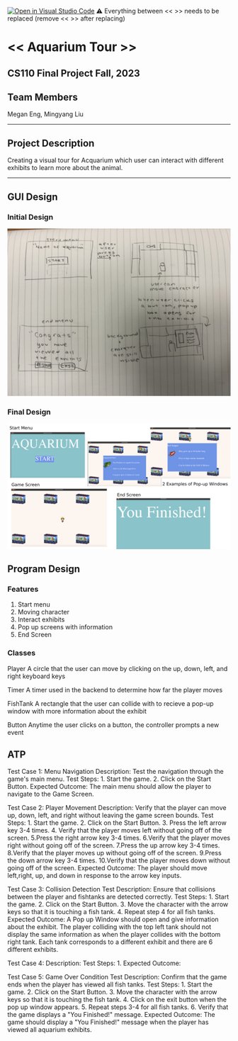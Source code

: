 [![Open in Visual Studio Code](https://classroom.github.com/assets/open-in-vscode-718a45dd9cf7e7f842a935f5ebbe5719a5e09af4491e668f4dbf3b35d5cca122.svg)](https://classroom.github.com/online_ide?assignment_repo_id=12803302&assignment_repo_type=AssignmentRepo)
:warning: Everything between << >> needs to be replaced (remove << >> after replacing)

# << Aquarium Tour >>
## CS110 Final Project  Fall, 2023

## Team Members

Megan Eng, Mingyang Liu

***

## Project Description

Creating a visual tour for Acquarium which user can interact with different exhibits to learn more about the animal.

***    

## GUI Design
### Initial Design

![initial gui](assets/gui.jpg)

### Final Design

![final gui](assets/finalgui.jpg)

## Program Design
### Features

1. Start menu 
2. Moving character
3. Interact exhibits
4. Pop up screens with information
5. End Screen

### Classes

Player 
 A circle that the user can move by clicking on the up, down, left, and right keyboard keys

Timer 
 A timer used in the backend to determine how far the player moves

FishTank 
 A rectangle that the user can collide with to recieve a pop-up window with more information about the exhibit

Button 
 Anytime the user clicks on a button, the controller prompts a new event  

## ATP

Test Case 1: Menu Navigation
    Description: Test the navigation through the game's main menu.
    Test Steps:
        1. Start the game.
        2. Click on the Start Button.
    Expected Outcome: The main menu should allow the player to navigate to the Game Screen.

Test Case 2: Player Movement
    Description: Verify that the player can move up, down, left, and right without leaving the game screen bounds.
    Test Steps:
        1. Start the game.
        2. Click on the Start Button.
        3. Press the left arrow key 3-4 times.
        4. Verify that the player moves left without going off of the screen.
        5.Press the right arrow key 3-4 times.
        6.Verify that the player moves right without going off of the screen.
        7.Press the up arrow key 3-4 times.
        8.Verify that the player moves up without going off of the screen.
        9.Press the down arrow key 3-4 times.
        10.Verify that the player moves down without going off of the screen.
    Expected Outcome: The player  should move left,right, up, and down in response to the arrow key inputs.

Test Case 3: Collision Detection
    Test Description: Ensure that collisions between the player and fishtanks are detected correctly.
    Test Steps:
        1. Start the game.
        2. Click on the Start Button.
        3. Move the character with the arrow keys so that it is touching a fish tank.
        4. Repeat step 4 for all fish tanks.
    Expected Outcome: A Pop up Window should open and give information about the exhibit. The player colliding with the top left tank should not display the same information as when the player collides with the bottom right tank. Each tank corresponds to a different exhibit and there are 6 different exhibits.

Test Case 4: 
    Description:
    Test Steps:
        1. 
    Expected Outcome: 

Test Case 5: Game Over Condition
    Test Description: Confirm that the game ends when the player has viewed all fish tanks.
    Test Steps:
        1. Start the game.
        2. Click on the Start Button.
        3. Move the character with the arrow keys so that it is touching the fish tank.
        4. Click on the exit button when the pop up window appears.
        5. Repeat steps 3-4 for all fish tanks.
        6. Verify that the game displays a "You Finished!" message.
    Expected Outcome: The game should display a "You Finished!" message when the player has viewed all aquarium exhibits.





